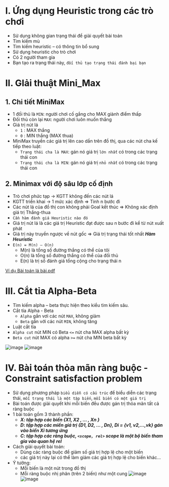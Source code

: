 # I. Ứng dụng Heuristic trong các trò chơi
* Sử dụng không gian trạng thái để giải quyết bài toán
* Tìm kiếm mù
* Tìm kiếm heuristic – có thông tin bổ sung
* Sử dụng heuristic cho trò chơi
* Có 2 người tham gia
* Bạn tạo ra trạng thái này, `đối thủ tạo trạng thái đánh bại bạn`

# II. GIải thuật Mini_Max
## 1. Chi tiết MiniMax
* 1 đối thủ là `MIN`: người chơi cố gắng cho MAX giành điểm thấp
* Đối thủ còn lại `MAX`: người chơi luôn muốn thắng
* Giá trị nút lá
  * `1` : MAX thắng
  * `0` : MIN thắng (MAX thua)
* MiniMax truyền các giá trị lên cao dần trên đồ thị, qua các nút cha kế tiếp theo luật:
  * `Trạng thái cha là MAX`: gán nó giá trị `lớn nhất` có trong các trạng thái con
  * `Trạng thái cha là MIN`: gán nó giá trị `nhỏ nhất` có trong các trạng thái con
## 2. Minimax với độ sâu lớp cố định
* Trò chơi phức tạp -> KGTT không đến các nút lá
* KGTT triển khai -> 1 mức xác định => Tính n bước đi
* Các nút lá của đồ thị con không phải Goal kết thúc => Không xác định giá trị Thắng-thua
* `Cần hàm đánh giá Heuristic nào đó`
* Giá trị nút lá là các giá trị Heuristic đạt được sau n bước đi kể từ nút xuất phát
* Giá trị này truyền ngược về nút gốc => Giá trị trạng thái tốt nhất
***Hàm Heuristic***
* `E(n) = M(n) – O(n)`
  * M(n) là tổng số đường thắng có thể của tôi
  * O(n) là tổng số đường thắng có thể của đối thủ
  * E(n) là trị số đánh giá tổng cộng cho trạng thái n

[Ví dụ Bài toán lá bài.pdf](https://github.com/BuiTranNgocLy/Nhap-mon-TTNT_CT190_CTU/files/7490848/Bai.toan.la.bai.pdf)

# III. Cắt tỉa Alpha-Beta
* Tìm kiếm alpha – beta thực hiện theo kiểu tìm kiếm sâu.
* Cắt tỉa Alpha - Beta
  * `Alpha` gắn vơi các nút `MAX`, không giảm
  * `Beta` gắn với các nút `MIN`, không tăng
* Luật cắt tỉa
* `Alpha cut` nút MIN có Beta `<=` nút cha MAX alpha bất kỳ
* `Beta cut` nút MAX có alpha `>=` nút cha MIN beta bất kỳ 

![image](https://user-images.githubusercontent.com/88178841/140618045-37c0d3b8-c456-413d-8d29-22ce431394c2.png)
![image](https://user-images.githubusercontent.com/88178841/140618098-5276ac4f-910d-46b9-9133-ca06e10daf60.png)

# IV. Bài toán thỏa mãn ràng buộc - Constraint satisfaction problem
* Sử dụng phương pháp `biểu diễn có cấu trúc` để biểu diễn các trạng thái, `mỗi trạng thái là một tập biến`, `mỗi biến có một giá trị`
* Bài toán được giải quyết khi mỗi biến đều được gán trị thỏa
mãn tất cả ràng buộc
* 1 bài toán gồm 3 thành phần:
  * ***X: tập hợp các biến {X1, X2 , … , Xn }***
  * ***D: tập hợp các miền giá trị {D1, D2, … , Dn}, Di = {v1, v2,...,vk} gán vào biến Xi tương ứng***
  * ***C: tập hợp các ràng buộc, `<scope, rel>` scope là
một bộ biến tham gia vào quan hệ rel***
* Cách giải quyết bài toán:
  * Dùng các ràng buộc để giảm số giá trị hợp lệ cho một biến
  * các giá trị này lại có thể làm giảm các giá trị hợp lệ cho biến
khác…
* Ý tưởng:
  * Mỗi biến là một nút trong đồ thị
  * Mỗi ràng buộc nhị phân (trên 2 biến) như một cung
![image](https://user-images.githubusercontent.com/88178841/140619038-fb752f03-545e-4a49-bb77-3f028316da17.png)
![image](https://user-images.githubusercontent.com/88178841/140619053-3a707251-253a-4fe5-863f-948d9feb0e5b.png)

  
  
  
